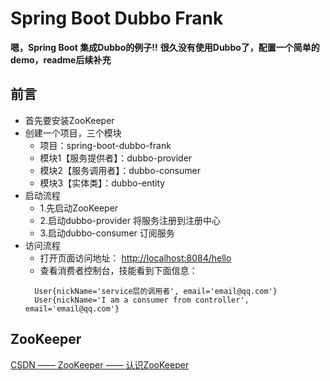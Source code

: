 # Spring Boot Dubbo Frank #

**嗯，Spring Boot 集成Dubbo的例子!!**
**很久没有使用Dubbo了，配置一个简单的demo，readme后续补充**

## 前言 ##
- 首先要安装ZooKeeper
- 创建一个项目，三个模块
  + 项目：spring-boot-dubbo-frank
  + 模块1【服务提供者】：dubbo-provider
  + 模块2【服务调用者】：dubbo-consumer
  + 模块3【实体类】：dubbo-entity
- 启动流程
  + 1.先启动ZooKeeper
  + 2.启动dubbo-provider 将服务注册到注册中心
  + 3.启动dubbo-consumer 订阅服务
- 访问流程
  + 打开页面访问地址： [http://localhost:8084/hello](http://localhost:8084/hello)
  + 查看消费者控制台，技能看到下面信息：
  ```
    User{nickName='service层的调用者', email='email@qq.com'}
    User{nickName='I am a consumer from controller', email='email@qq.com'}
  ```


## ZooKeeper ##
[CSDN —— ZooKeeper —— 认识ZooKeeper](#)

## 